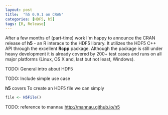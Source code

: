```yaml
---
layout: post
title:  "h5 0.9.1 on CRAN"
categories: [HDF5, h5]
tags: [R, Release]
---
```


After a few months of (part-time) work I'm happy to announce the CRAN release of
**h5** - an R interace to the HDF5 library. It utilizes the HDF5 C++ API through
the excellent **Rcpp** package. Although the package is still under heavy 
development it is already covered by 200+ test cases and runs on all major 
platforms (Linux, OS X and, last but not least, Windows).

<!--more-->

TODO: General intro about HDF5

TODO: Include simple use case

**h5** covers 
To create an HDF5 file we can simply
```r
file <- H5File()
```

TODO: reference to mannau http://mannau.github.io/h5


